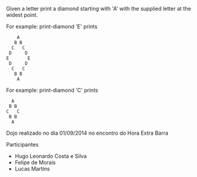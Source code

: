 Given a letter print a diamond starting with 'A'
with the supplied letter at the widest point.

For example: print-diamond 'E' prints
```
    A
   B B
  C   C
 D     D
E       E
 D     D
  C   C
   B B
    A
 ```

For example: print-diamond 'C' prints
```
  A
 B B
C   C
 B B
  A
```

Dojo realizado no dia 01/09/2014 no encontro do Hora Extra Barra

Participantes 
 - Hugo Leonardo Costa e Silva
 - Felipe de Morais
 - Lucas Martins
